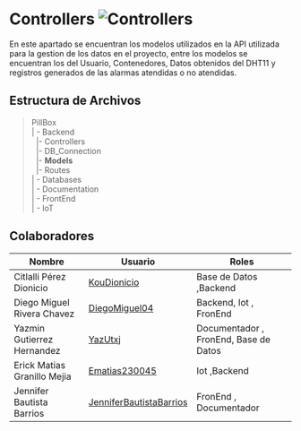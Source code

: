 # Controllers  ![Controllers](https://img.shields.io/badge/Express.js-404D59?style=for-the-badge)

En este apartado se encuentran los modelos utilizados en la API utilizada para la gestion de los datos en el proyecto, entre los modelos se encuentran los del Usuario, Contenedores, Datos obtenidos del DHT11 y registros generados de las alarmas atendidas o no atendidas.
 

## Estructura de Archivos

>PillBox<br>
>| - Backend <br>
>&nbsp;&nbsp;|- Controllers<br>
>&nbsp;&nbsp;|- DB_Connection<br>
>&nbsp;&nbsp;|- **Models**<br>
>&nbsp;&nbsp;|- Routes<br>
>| - Databases<br>
>| - Documentation<br>
>| - FrontEnd<br>
>| - IoT


## Colaboradores

| Nombre                        | Usuario             | Roles |
|-------------------------------|---------------------|--------|
|  Citlalli Pérez Dionicio |      [KouDionicio](https://github.com/KouDionicio)  |  Base de Datos ,Backend      |
|  Diego Miguel Rivera Chavez | [DiegoMiguel04](https://github.com/DiegoMiguel04)       |  Backend, Iot , FronEnd     |
|  Yazmin Gutierrez Hernandez | [YazUtxj](https://github.com/YazUtxj)            | Documentador , FronEnd,  Base de Datos   |
|  Erick Matias Granillo Mejia | [Ematias230045](https://github.com/Ematias230045)            | Iot ,Backend     |
|  Jennifer Bautista Barrios |[JenniferBautistaBarrios](https://github.com/JenniferBautistaBarrios)            | FronEnd , Documentador      |

